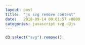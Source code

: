 ```yaml
---
layout: post
title:  "js svg remove content"
date:   2018-09-14 00:01:57 +0800
categories: javascript svg d3js
---
```

```javascript
d3.select("svg").remove();
```
